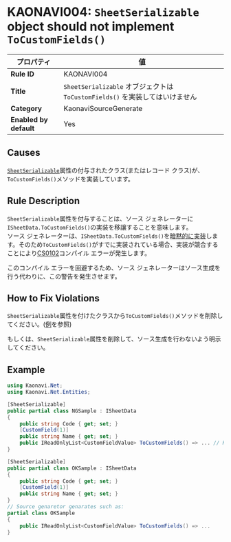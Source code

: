 # KAONAVI004: `SheetSerializable` object should not implement `ToCustomFields()`

| プロパティ              | 値                                                                       |
|------------------------|--------------------------------------------------------------------------|
| **Rule ID**            | KAONAVI004                                                               |
| **Title**              | `SheetSerializable` オブジェクトは `ToCustomFields()` を実装してはいけません |
| **Category**           | KaonaviSourceGenerate                                                    |
| **Enabled by default** | Yes                                                                      |

## Causes

[`SheetSerializable`](../../src/Kaonavi.NET.Core/SheetSerializableAttribute.cs)属性の付与されたクラス(またはレコード クラス)が、`ToCustomFields()`メソッドを実装しています。

## Rule Description

`SheetSerializable`属性を付与することは、ソース ジェネレーターに`ISheetData.ToCustomFields()`の実装を移譲することを意味します。  
ソース ジェネレーターは、`ISheetData.ToCustomFields()`を[暗黙的に実装](https://learn.microsoft.com/dotnet/csharp/programming-guide/interfaces/explicit-interface-implementation)します。そのため`ToCustomFields()`がすでに実装されている場合、実装が競合することにより[CS0102](https://learn.microsoft.com/dotnet/csharp/misc/cs0102)コンパイル エラーが発生します。

このコンパイル エラーを回避するため、ソース ジェネレーターはソース生成を行う代わりに、この警告を発生させます。

## How to Fix Violations

`SheetSerializable`属性を付けたクラスから`ToCustomFields()`メソッドを削除してください。([例](#example)を参照)

もしくは、`SheetSerializable`属性を削除して、ソース生成を行わないよう明示してください。

## Example

```csharp
using Kaonavi.Net;
using Kaonavi.Net.Entities;

[SheetSerializable]
public partial class NGSample : ISheetData
{
    public string Code { get; set; }
    [CustomField(1)]
    public string Name { get; set; }
    public IReadOnlyList<CustomFieldValue> ToCustomFields() => ... // KAONAVI004
}

[SheetSerializable]
public partial class OKSample : ISheetData
{
    public string Code { get; set; }
    [CustomField(1)]
    public string Name { get; set; }
}
// Source genaretor genarates such as:
partial class OKSample
{
    public IReadOnlyList<CustomFieldValue> ToCustomFields() => ...
}
```
